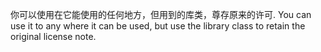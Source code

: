 你可以使用在它能使用的任何地方，但用到的库类，尊存原来的许可.
You can use it to any where it can be used, but use the library class to retain the original license note.
